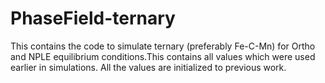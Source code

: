 # PhaseField-ternary
This contains the code to simulate ternary (preferably Fe-C-Mn) for Ortho and NPLE equilibrium conditions.This contains all values which were used earlier in simulations. All the values are initialized to previous work. 

